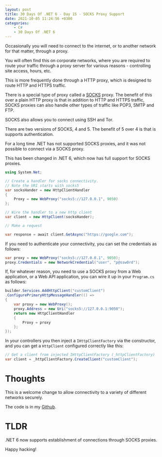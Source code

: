 ```yaml
---
layout: post
title: 30 Days Of .NET 6 - Day 15 - SOCKS Proxy Support
date: 2021-10-05 11:24:56 +0300
categories:
    - C#
    - 30 Days Of .NET 6
---
```

Occasionally you will need to connect to the internet, or to another network for that matter, through a proxy.

You will often find this on corporate networks, where you are required to route your traffic through a proxy server for various reasons - controlling site access, hours, etc.

This is more frequently done through a HTTP proxy, which is designed to route HTTP and HTTPS traffic.

There is a special type of proxy called a [SOCKS](https://en.wikipedia.org/wiki/SOCKS) proxy. The benefit of this over a plain HTTP proxy is that in addition to HTTP and HTTPS traffic, SOCKS proxies can also handle other types of traffic like POP3, SMTP and FTP.

SOCKS also allows you to connect using SSH and Tor.

There are two versions of SOCKS, 4 and 5. The benefit of 5 over 4 is that is supports authentication.

For a long time .NET has not supported SOCKS proxies, and it was not possible to connect via a SOCKS proxy.

This has been changed in .NET 6, which now has full support for SOCKS proxies.

```csharp
using System.Net;

// Create a handler for socks connectivity.
// Note the URI starts with socks5
var socksHander = new HttpClientHandler
{
    Proxy = new WebProxy("socks5://127.0.0.1", 9050)
};

// Wire the handler to a new http client
var client = new HttpClient(socksHander);

// Make a request

var response = await client.GetAsync("https://google.com");
```

If you need to authenticate your connectivity, you can set the credentials as follows:

```csharp
var proxy = new WebProxy("socks5://127.0.0.1", 9050);
proxy.Credentials = new NetworkCredential("user", "p@ssw0rd");
```

If, for whatever reason, you need to use a SOCKS proxy from a Web application, or a Web API application, you can wire it up in your `Program.cs` as follows:

```csharp
builder.Services.AddHttpClient("customClient")
.ConfigurePrimaryHttpMessageHandler(() => 
{
    var proxy = new WebProxy();
    proxy.Address = new Uri("socks5://127.0.0.1:9050");
    return new HttpClientHandler
    {
        Proxy = proxy
    };
});
```

In your controllers you then inject a `IHttpClientFactory` via the constructor, and you can get a `HttpClient` configured correctly like this:

```csharp
// Get a client from injected IHttpClientFactory (_httpClientFactory)
var client = _httpClientFactory.CreateClient("customClient");
```



# Thoughts

This is a welcome change to allow connectivity to a variety of different networks securely.

The code is in my [Github](https://github.com/conradakunga/BlogCode/tree/master/2021-10-05%20-%2030%20Days%20Of%20.NET%206%20-%20Day%2015%20-%20SOCKS%20Proxy).

# TLDR

.NET 6 now supports establishment of connections through SOCKS proxies.

Happy hacking!